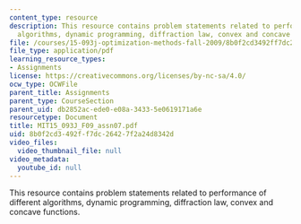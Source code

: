 ```yaml
---
content_type: resource
description: This resource contains problem statements related to performance of different
  algorithms, dynamic programming, diffraction law, convex and concave functions.
file: /courses/15-093j-optimization-methods-fall-2009/8b0f2cd3492ff7dc26427f2a24d8342d_MIT15_093J_F09_assn07.pdf
file_type: application/pdf
learning_resource_types:
- Assignments
license: https://creativecommons.org/licenses/by-nc-sa/4.0/
ocw_type: OCWFile
parent_title: Assignments
parent_type: CourseSection
parent_uid: db2852ac-ede0-e08a-3433-5e0619171a6e
resourcetype: Document
title: MIT15_093J_F09_assn07.pdf
uid: 8b0f2cd3-492f-f7dc-2642-7f2a24d8342d
video_files:
  video_thumbnail_file: null
video_metadata:
  youtube_id: null
---
```

This resource contains problem statements related to performance of different algorithms, dynamic programming, diffraction law, convex and concave functions.
